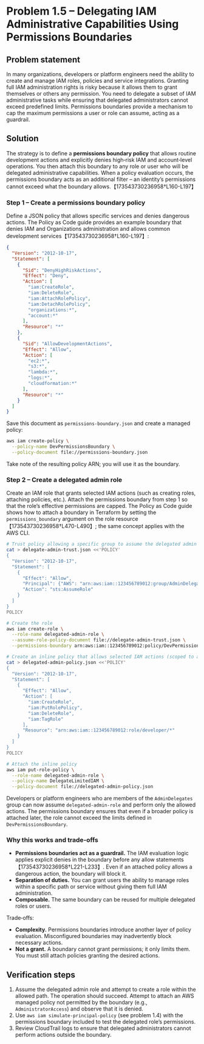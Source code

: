 # Problem 1.5 – Delegating IAM Administrative Capabilities Using Permissions Boundaries

## Problem statement

In many organizations, developers or platform engineers need the ability to create and manage IAM roles, policies and service integrations.  Granting full IAM administration rights is risky because it allows them to grant themselves or others any permission.  You need to delegate a subset of IAM administrative tasks while ensuring that delegated administrators cannot exceed predefined limits.  Permissions boundaries provide a mechanism to cap the maximum permissions a user or role can assume, acting as a guardrail.

## Solution

The strategy is to define a **permissions boundary policy** that allows routine development actions and explicitly denies high‑risk IAM and account‑level operations.  You then attach this boundary to any role or user who will be delegated administrative capabilities.  When a policy evaluation occurs, the permissions boundary acts as an additional filter – an identity’s permissions cannot exceed what the boundary allows.【173543730236958†L160-L197】

### Step 1 – Create a permissions boundary policy

Define a JSON policy that allows specific services and denies dangerous actions.  The Policy as Code guide provides an example boundary that denies IAM and Organizations administration and allows common development services【173543730236958†L160-L197】:

```json
{
  "Version": "2012-10-17",
  "Statement": [
    {
      "Sid": "DenyHighRiskActions",
      "Effect": "Deny",
      "Action": [
        "iam:CreateRole",
        "iam:DeleteRole",
        "iam:AttachRolePolicy",
        "iam:DetachRolePolicy",
        "organizations:*",
        "account:*"
      ],
      "Resource": "*"
    },
    {
      "Sid": "AllowDevelopmentActions",
      "Effect": "Allow",
      "Action": [
        "ec2:*",
        "s3:*",
        "lambda:*",
        "logs:*",
        "cloudformation:*"
      ],
      "Resource": "*"
    }
  ]
}
```

Save this document as `permissions-boundary.json` and create a managed policy:

```bash
aws iam create-policy \
  --policy-name DevPermissionsBoundary \
  --policy-document file://permissions-boundary.json
```

Take note of the resulting policy ARN; you will use it as the boundary.

### Step 2 – Create a delegated admin role

Create an IAM role that grants selected IAM actions (such as creating roles, attaching policies, etc.).  Attach the permissions boundary from step 1 so that the role’s effective permissions are capped.  The Policy as Code guide shows how to attach a boundary in Terraform by setting the `permissions_boundary` argument on the role resource【173543730236958†L470-L490】; the same concept applies with the AWS CLI.

```bash
# Trust policy allowing a specific group to assume the delegated admin role
cat > delegate-admin-trust.json <<'POLICY'
{
  "Version": "2012-10-17",
  "Statement": [
    {
      "Effect": "Allow",
      "Principal": {"AWS": "arn:aws:iam::123456789012:group/AdminDelegates"},
      "Action": "sts:AssumeRole"
    }
  ]
}
POLICY

# Create the role
aws iam create-role \
  --role-name delegated-admin-role \
  --assume-role-policy-document file://delegate-admin-trust.json \
  --permissions-boundary arn:aws:iam::123456789012:policy/DevPermissionsBoundary

# Create an inline policy that allows selected IAM actions (scoped to a path)
cat > delegated-admin-policy.json <<'POLICY'
{
  "Version": "2012-10-17",
  "Statement": [
    {
      "Effect": "Allow",
      "Action": [
        "iam:CreateRole",
        "iam:PutRolePolicy",
        "iam:DeleteRole",
        "iam:TagRole"
      ],
      "Resource": "arn:aws:iam::123456789012:role/developer/*"
    }
  ]
}
POLICY

# Attach the inline policy
aws iam put-role-policy \
  --role-name delegated-admin-role \
  --policy-name DelegateLimitedIAM \
  --policy-document file://delegated-admin-policy.json
```

Developers or platform engineers who are members of the `AdminDelegates` group can now assume `delegated-admin-role` and perform only the allowed actions.  The permissions boundary ensures that even if a broader policy is attached later, the role cannot exceed the limits defined in `DevPermissionsBoundary`.

### Why this works and trade‑offs

* **Permissions boundaries act as a guardrail.**  The IAM evaluation logic applies explicit denies in the boundary before any allow statements【173543730236958†L221-L233】.  Even if an attached policy allows a dangerous action, the boundary will block it.
* **Separation of duties.**  You can grant users the ability to manage roles within a specific path or service without giving them full IAM administration.
* **Composable.**  The same boundary can be reused for multiple delegated roles or users.

Trade‑offs:

* **Complexity.**  Permissions boundaries introduce another layer of policy evaluation.  Misconfigured boundaries may inadvertently block necessary actions.
* **Not a grant.**  A boundary cannot grant permissions; it only limits them.  You must still attach policies granting the desired actions.

## Verification steps

1. Assume the delegated admin role and attempt to create a role within the allowed path.  The operation should succeed.  Attempt to attach an AWS managed policy not permitted by the boundary (e.g., `AdministratorAccess`) and observe that it is denied.
2. Use `aws iam simulate-principal-policy` (see problem 1.4) with the permissions boundary included to test the delegated role’s permissions.
3. Review CloudTrail logs to ensure that delegated administrators cannot perform actions outside the boundary.
